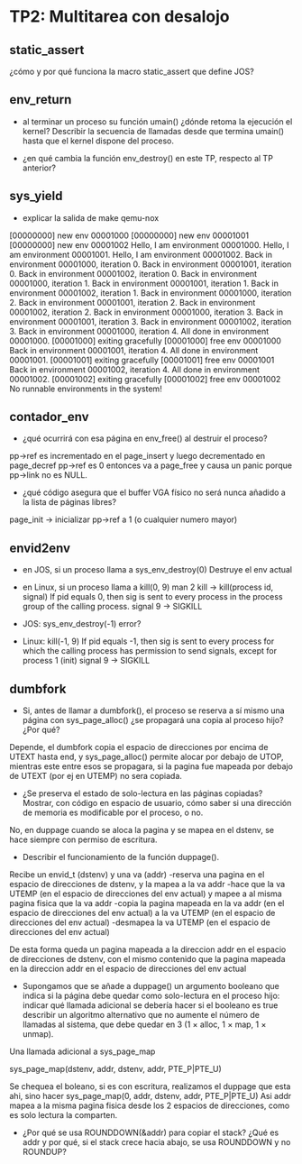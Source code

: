 TP2: Multitarea con desalojo
========================

static_assert
-------------
¿cómo y por qué funciona la macro static_assert que define JOS?


env_return
----------
- al terminar un proceso su función umain() ¿dónde retoma la ejecución el kernel? Describir la secuencia de llamadas desde que termina umain() hasta que el kernel dispone del proceso.

- ¿en qué cambia la función env_destroy() en este TP, respecto al TP anterior?


sys_yield
---------
- explicar la salida de make qemu-nox

[00000000] new env 00001000
[00000000] new env 00001001
[00000000] new env 00001002
Hello, I am environment 00001000.
Hello, I am environment 00001001.
Hello, I am environment 00001002.
Back in environment 00001000, iteration 0.
Back in environment 00001001, iteration 0.
Back in environment 00001002, iteration 0.
Back in environment 00001000, iteration 1.
Back in environment 00001001, iteration 1.
Back in environment 00001002, iteration 1.
Back in environment 00001000, iteration 2.
Back in environment 00001001, iteration 2.
Back in environment 00001002, iteration 2.
Back in environment 00001000, iteration 3.
Back in environment 00001001, iteration 3.
Back in environment 00001002, iteration 3.
Back in environment 00001000, iteration 4.
All done in environment 00001000.
[00001000] exiting gracefully
[00001000] free env 00001000
Back in environment 00001001, iteration 4.
All done in environment 00001001.
[00001001] exiting gracefully
[00001001] free env 00001001
Back in environment 00001002, iteration 4.
All done in environment 00001002.
[00001002] exiting gracefully
[00001002] free env 00001002
No runnable environments in the system!


contador_env
------------

- ¿qué ocurrirá con esa página en env_free() al destruir el proceso?

pp->ref es incrementado en el page_insert y luego decrementado en page_decref
pp->ref es 0 entonces va a page_free y causa un panic porque pp->link no es NULL.


- ¿qué código asegura que el buffer VGA físico no será nunca añadido a la lista de páginas libres?

page_init -> inicializar pp->ref a 1 (o cualquier numero mayor)


envid2env
---------
- en JOS, si un proceso llama a sys_env_destroy(0)
Destruye el env actual

- en Linux, si un proceso llama a kill(0, 9)
man 2 kill -> kill(process id, signal)
If pid equals 0, then sig is sent to every process in the process group of the calling process.
signal 9 -> SIGKILL

- JOS: sys_env_destroy(-1)
error?

- Linux: kill(-1, 9)
If pid equals -1, then sig is sent to every process for which the calling  process  has  permission  to  send signals,  except for process 1 (init)
signal 9 -> SIGKILL


dumbfork
---------
- Si, antes de llamar a dumbfork(), el proceso se reserva a sí mismo una página con sys_page_alloc() ¿se propagará una copia al proceso hijo? ¿Por qué?

Depende, el dumbfork copia el espacio de direcciones por encima de UTEXT hasta end, y sys_page_alloc() permite alocar por debajo de UTOP, mientras este entre esos se propagara, si la pagina fue mapeada por debajo de UTEXT (por ej en UTEMP) no sera copiada.

- ¿Se preserva el estado de solo-lectura en las páginas copiadas? Mostrar, con código en espacio de usuario, cómo saber si una dirección de memoria es modificable por el proceso, o no.

No, en duppage cuando se aloca la pagina y se mapea en el dstenv, se hace siempre con permiso de escritura.

- Describir el funcionamiento de la función duppage().

Recibe un envid_t (dstenv) y una va (addr)
-reserva una pagina en el espacio de direcciones de dstenv, y la mapea a la va addr
-hace que la va UTEMP (en el espacio de direcciones del env actual) y mapee a al misma pagina fisica que la va addr
-copia la pagina mapeada en la va addr (en el espacio de direcciones del env actual) a la va UTEMP (en el espacio de direcciones del env actual)
-desmapea la va UTEMP (en el espacio de direcciones del env actual)

De esta forma queda un pagina mapeada a la direccion addr en el espacio de direcciones de dstenv, con el mismo contenido que la pagina mapeada en la direccion addr en el espacio de direcciones del env actual


- Supongamos que se añade a duppage() un argumento booleano que indica si la página debe quedar como solo-lectura en el proceso hijo:
indicar qué llamada adicional se debería hacer si el booleano es true
describir un algoritmo alternativo que no aumente el número de llamadas al sistema, que debe quedar en 3 (1 × alloc, 1 × map, 1 × unmap).
   
Una llamada adicional a sys_page_map

sys_page_map(dstenv, addr, dstenv, addr, PTE_P|PTE_U) 

Se chequea el boleano, si es con escritura, realizamos el duppage que esta ahi, sino hacer sys_page_map(0, addr, dstenv, addr, PTE_P|PTE_U) 
Asi addr mapea a la misma pagina fisica desde los 2 espacios de direcciones, como es solo lectura la comparten.


- ¿Por qué se usa ROUNDDOWN(&addr) para copiar el stack? ¿Qué es addr y por qué, si el stack crece hacia abajo, se usa ROUNDDOWN y no ROUNDUP?



